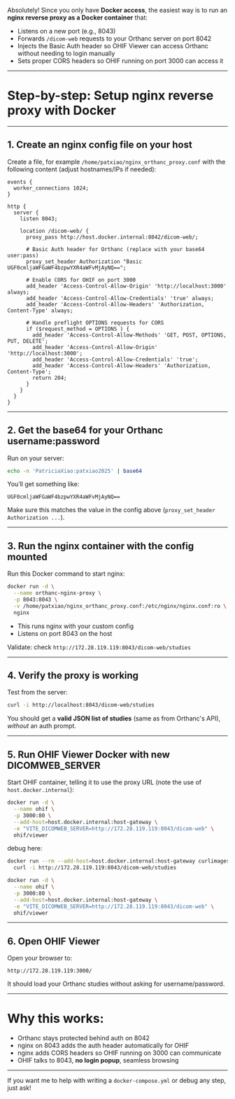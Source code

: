 Absolutely! Since you only have **Docker access**, the easiest way is to run an **nginx reverse proxy as a Docker container** that:

* Listens on a new port (e.g., 8043)
* Forwards `/dicom-web` requests to your Orthanc server on port 8042
* Injects the Basic Auth header so OHIF Viewer can access Orthanc without needing to login manually
* Sets proper CORS headers so OHIF running on port 3000 can access it

---

# Step-by-step: Setup nginx reverse proxy with Docker

---

## 1. Create an nginx config file on your host

Create a file, for example `/home/patxiao/nginx_orthanc_proxy.conf` with the following content (adjust hostnames/IPs if needed):

```nginx
events {
  worker_connections 1024;
}

http {
  server {
    listen 8043;

    location /dicom-web/ {
      proxy_pass http://host.docker.internal:8042/dicom-web/;

      # Basic Auth header for Orthanc (replace with your base64 user:pass)
      proxy_set_header Authorization "Basic UGF0cmljaWFGaWF4bzpwYXR4aWFvMjAyNQ==";

      # Enable CORS for OHIF on port 3000
      add_header 'Access-Control-Allow-Origin' 'http://localhost:3000' always;
      add_header 'Access-Control-Allow-Credentials' 'true' always;
      add_header 'Access-Control-Allow-Headers' 'Authorization, Content-Type' always;

      # Handle preflight OPTIONS requests for CORS
      if ($request_method = OPTIONS ) {
        add_header 'Access-Control-Allow-Methods' 'GET, POST, OPTIONS, PUT, DELETE';
        add_header 'Access-Control-Allow-Origin' 'http://localhost:3000';
        add_header 'Access-Control-Allow-Credentials' 'true';
        add_header 'Access-Control-Allow-Headers' 'Authorization, Content-Type';
        return 204;
      }
    }
  }
}
```

---

## 2. Get the base64 for your Orthanc username\:password

Run on your server:

```bash
echo -n 'PatriciaXiao:patxiao2025' | base64
```

You’ll get something like:

```
UGF0cmljaWFGaWF4bzpwYXR4aWFvMjAyNQ==
```

Make sure this matches the value in the config above (`proxy_set_header Authorization ...`).

---

## 3. Run the nginx container with the config mounted

Run this Docker command to start nginx:

```bash
docker run -d \
  --name orthanc-nginx-proxy \
  -p 8043:8043 \
  -v /home/patxiao/nginx_orthanc_proxy.conf:/etc/nginx/nginx.conf:ro \
  nginx
```

* This runs nginx with your custom config
* Listens on port 8043 on the host

Validate: check ```http://172.28.119.119:8043/dicom-web/studies```

---

## 4. Verify the proxy is working

Test from the server:

```bash
curl -i http://localhost:8043/dicom-web/studies
```

You should get a **valid JSON list of studies** (same as from Orthanc's API), *without* an auth prompt.

---

## 5. Run OHIF Viewer Docker with new DICOMWEB\_SERVER

Start OHIF container, telling it to use the proxy URL (note the use of `host.docker.internal`):

```bash
docker run -d \
  --name ohif \
  -p 3000:80 \
  --add-host=host.docker.internal:host-gateway \
  -e "VITE_DICOMWEB_SERVER=http://172.28.119.119:8043/dicom-web" \
  ohif/viewer
```

debug here:

```bash
docker run --rm --add-host=host.docker.internal:host-gateway curlimages/curl \
  curl -i http://172.28.119.119:8043/dicom-web/studies
```

```bash
docker run -d \
  --name ohif \
  -p 3000:80 \
  --add-host=host.docker.internal:host-gateway \
  -e "VITE_DICOMWEB_SERVER=http://172.28.119.119:8043/dicom-web" \
  ohif/viewer
```

---

## 6. Open OHIF Viewer

Open your browser to:

```
http://172.28.119.119:3000/
```

It should load your Orthanc studies without asking for username/password.

---

# Why this works:

* Orthanc stays protected behind auth on 8042
* nginx on 8043 adds the auth header automatically for OHIF
* nginx adds CORS headers so OHIF running on 3000 can communicate
* OHIF talks to 8043, **no login popup**, seamless browsing

---

If you want me to help with writing a `docker-compose.yml` or debug any step, just ask!
